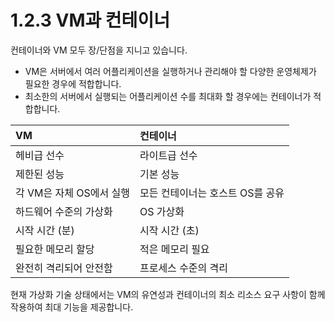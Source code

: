 # 1.2.3 VM과 컨테이너

컨테이너와 VM 모두 장/단점을 지니고 있습니다.

* VM은 서버에서 여러 어플리케이션을 실행하거나 관리해야 할 다양한 운영체제가 필요한 경우에 적합합니다.
* 최소한의 서버에서 실행되는 어플리케이션 수를 최대화 할 경우에는 컨테이너가 적합합니다.

| **VM** | **컨테이너** |
| :--- | :--- |
| 헤비급 선수 | 라이트급 선수 |
| 제한된 성능 | 기본 성능 |
| 각 VM은 자체 OS에서 실행 | 모든 컨테이너는 호스트 OS를 공유 |
| 하드웨어 수준의 가상화 | OS 가상화 |
| 시작 시간 \(분\) | 시작 시간 \(초\) |
| 필요한 메모리 할당 | 적은 메모리 필요 |
| 완전히 격리되어 안전함 | 프로세스 수준의 격리 |

현재 가상화 기술 상태에서는 VM의 유연성과 컨테이너의 최소 리소스 요구 사항이 함께 작용하여 최대 기능을 제공합니다.  


